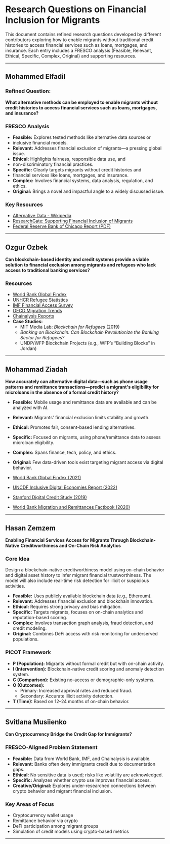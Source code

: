 # Research Questions on Financial Inclusion for Migrants

This document contains refined research questions developed by different
contributors exploring how to enable migrants without traditional credit
histories to access financial services such as loans, mortgages, and insurance.
Each entry includes a FRESCO analysis (Feasible, Relevant, Ethical, Specific,
Complex, Original) and supporting resources.

---

## **Mohammed Elfadil**

### **Refined Question:**

**What alternative methods can be employed to enable migrants without credit**
**histories to access financial services such as loans, mortgages, and insurance?**

### **FRESCO Analysis**

- **Feasible:** Explores tested methods like alternative data sources or
- inclusive financial models.
- **Relevant:** Addresses financial exclusion of migrants—a pressing global issue.
- **Ethical:** Highlights fairness, responsible data use, and
- non-discriminatory financial practices.
- **Specific:** Clearly targets migrants without credit histories and
- financial services like loans, mortgages, and insurance.
- **Complex:** Involves financial systems, data analysis, regulation, and ethics.
- **Original:** Brings a novel and impactful angle to a widely discussed issue.

### **Key Resources**

- [Alternative Data - Wikipedia](https://en.wikipedia.org/wiki/Alternative_data)
- [ResearchGate: Supporting Financial Inclusion of Migrants](https://www.researchgate.net/publication/361670899_Supporting_financial_inclusion_of_migrants_Actors_approaches_and_avenues_to_overcome_challenges)
- [Federal Reserve Bank of Chicago Report (PDF)](https://www.chicagofed.org/~/media/others/region/financial-access-for-immigrants/lessons-from-diverse-perspectives-pdf.pdf)

---

## **Ozgur Ozbek**

**Can blockchain-based identity and credit systems provide a viable solution**
**to financial exclusion among migrants and refugees who lack access to**
**traditional banking services?**

### **Resources**

- [World Bank Global Findex](https://www.worldbank.org/en/publication/globalfindex)
- [UNHCR Refugee Statistics](https://www.unhcr.org/refugee-statistics)
- [IMF Financial Access Survey](https://data.imf.org/en/datasets/IMF.STA:FAS)
- [OECD Migration Trends](https://www.oecd.org/en/topics/sub-issues/international-migration-trends.html)
- [Chainalysis Reports](https://www.chainalysis.com/reports/)
- **Case Studies:**
  - MIT Media Lab: *Blockchain for Refugees* (2019)
  - *Banking on Blockchain: Can Blockchain Revolutionize the Banking Sector for Refugees?*
  - UNDP/WFP Blockchain Projects (e.g., WFP’s “Building Blocks” in Jordan)

---

## **Mohammad Ziadah**

**How accurately can alternative digital data—such as phone usage patterns and**
**remittance transactions—predict a migrant's eligibility for microloans in the**
**absence of a formal credit history?**

- **Feasible:** Mobile usage and remittance data are available and can be
 analyzed with AI.
- **Relevant:** Migrants' financial exclusion limits stability and growth.
- **Ethical:** Promotes fair, consent-based lending alternatives.
- **Specific:** Focused on migrants, using phone/remittance data
  to assess microloan eligibility.
- **Complex:** Spans finance, tech, policy, and ethics.
- **Original:** Few data-driven tools exist targeting migrant access via
  digital behavior.

- [World Bank Global Findex (2021)](https://globalfindex.worldbank.org/)
- [UNCDF Inclusive Digital Economies Report (2022)](https://migrantmoney.uncdf.org/resources/research/migrant-money-annual-report-2022/)
- [Stanford Digital Credit Study (2019)](https://arxiv.org/pdf/1712.05840)
- [World Bank Migration and Remittances Factbook (2020)](https://www.worldbank.org/en/publication/migrationandremittances)

---

## **Hasan Zemzem**

**Enabling Financial Services Access for Migrants Through Blockchain-Native**
**Creditworthiness and On-Chain Risk Analytics**

### **Core Idea**

Design a blockchain-native creditworthiness model using on-chain behavior and
digital asset history to infer migrant financial trustworthiness. The model will
also include real-time risk detection for illicit or suspicious activities.

- **Feasible:** Uses publicly available blockchain data (e.g., Ethereum).
- **Relevant:** Addresses financial exclusion and blockchain innovation.
- **Ethical:** Requires strong privacy and bias mitigation.
- **Specific:** Targets migrants, focuses on on-chain analytics and
  reputation-based scoring.
- **Complex:** Involves transaction graph analysis, fraud detection, and credit modeling.
- **Original:** Combines DeFi access with risk monitoring for underserved populations.

### **PICOT Framework**

- **P (Population):** Migrants without formal credit but with on-chain activity.
- **I (Intervention):** Blockchain-native credit scoring and anomaly detection system.
- **C (Comparison):** Existing no-access or demographic-only systems.
- **O (Outcomes):**
  - Primary: Increased approval rates and reduced fraud.
  - Secondary: Accurate illicit activity detection.
- **T (Time):** Based on 12–24 months of on-chain behavior.

---

## **Svitlana Musiienko**

**Can Cryptocurrency Bridge the Credit Gap for Immigrants?**

### **FRESCO-Aligned Problem Statement**

- **Feasible:** Data from World Bank, IMF, and Chainalysis is available.
- **Relevant:** Banks often deny immigrants credit due to documentation gaps.
- **Ethical:** No sensitive data is used; risks like volatility are acknowledged.
- **Specific:** Analyzes whether crypto use improves financial access.
- **Creative/Original:** Explores under-researched connections between crypto
   behavior and migrant financial inclusion.

### **Key Areas of Focus**

- Cryptocurrency wallet usage
- Remittance behavior via crypto
- DeFi participation among migrant groups
- Simulation of credit models using crypto-based metrics

---
